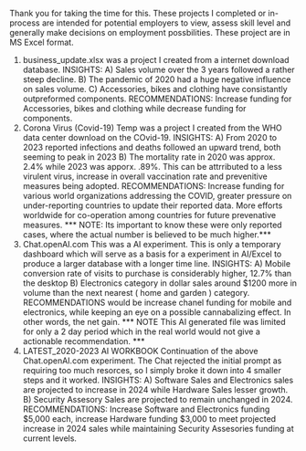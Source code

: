 Thank you for taking the time for this. These projects I completed or in-process are intended for potential employers to view, assess skill level and generally make decisions on employment possbilities. These project are in MS Excel format. 
1) business_update.xlsx was a project I created from a internet download database. INSIGHTS: A) Sales volume over the 3 years followed a rather steep decline. B) The pandemic of 2020 had a huge negative influence on sales volume.  C) Accessories, bikes and clothing have consistantly outpreformed components.  RECOMMENDATIONS: Increase funding for Accessories, bikes and clothing while decrease funding for components. 
2) Corona Virus (Covid-19) Temp was a project I created from the WHO data center download on the COvid-19. INSIGHTS: A) From 2020 to 2023 reported infections and deaths followed an upward trend, both seeming to peak in 2023 B) The mortality rate in 2020 was approx. 2.4% while 2023 was apporx. .89%. This can be attrributed to a less virulent virus, increase in overall vaccination rate and prevenitive measures being adopted. RECOMMENDATIONS:  Increase funding for various world organizations addressing the COVID, greater pressure on under-reporting countries to update their reported data. More efforts worldwide for co-operation among countries for future prevenative measures. *** NOTE: Its important to know these were only reported cases, where the actual number is believed to be much higher.***
3) Chat.openAI.com This was a AI experiment. This is only a temporary dashboard which will serve as a basis for a experiment in AI/Excel to produce a larger database with a longer time line. INSIGHTS: A) Mobile conversion rate of visits to purchase is considerably higher, 12.7% than the desktop B) Electronics category in dollar sales around $1200 more in volume than the next nearest ( home and garden ) category. RECOMMENDATIONS would be increase chanel funding for mobile and electronics, while keeping an eye on a possible cannabalizing effect. In other words, the net gain.  *** NOTE This AI generated file was limited for only a 2 day period which in the real world would not give a actionable recommendation. ***
4) LATEST_2020-2023 AI WORKBOOK Continuation of the above Chat.openAI.com experiment. The Chat rejected the initial prompt as requiring too much resorces, so I simply broke it down into 4 smaller steps and it worked. INSIGHTS: A) Software Sales and Electronics sales are projected to increase in 2024 while Hardware Sales lesser growth.  B) Security Assesory Sales are projected to remain unchanged in 2024.  RECOMMENDATIONS: Increase Software and Electronics funding $5,000 each, increase Hardware funding $3,000 to meet projected increase in 2024 sales while maintaining Security Assesories funding at current levels. 
